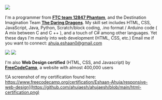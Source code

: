 ![](http://github-profile-summary-cards.vercel.app/api/cards/profile-details?username=ahujaesh&theme=transparent)


 I'm a programmer from [**FTC team 12847 Phantom**](https://phantom12857.com), and the Destination Imagination Team [**The Daring Dragons**](https://ahujaesh.github.io). My skill set includes HTML, CSS, JavaScript, Java, Python, Scratch/block coding, .ino format / Arduino code ( A mix between C and C ++ ), and a touch of C# among other languages. Yet these days I'm mainly into web development (HTML, CSS, etc.) Email me if you want to connect: ahuja.eshaan0@gmail.com

   
![](http://github-profile-summary-cards.vercel.app/api/cards/most-commit-language?username=ahujaesh&theme=transparent)
![](http://github-profile-summary-cards.vercel.app/api/cards/stats?username=ahujaesh&theme=transparent)

   I'm also **Web Design certified** (HTML, CSS, and Javascript) by [**FreeCodeCamp**](https://www.freecodecamp.org/), a website with almost 400,000 users

   ![A screenshot of my certification found here: https://www.freecodecamp.org/certification/Eshaan-Ahuja/responsive-web-design](https://github.com/ahujaesh/ahujaesh/blob/main/html-certification.png)

<!---
ahujaesh/ahujaesh is a ✨ special ✨ repository because its `README.md` (this file) appears on your GitHub profile.
You can click the Preview link to take a look at your changes.
--->


